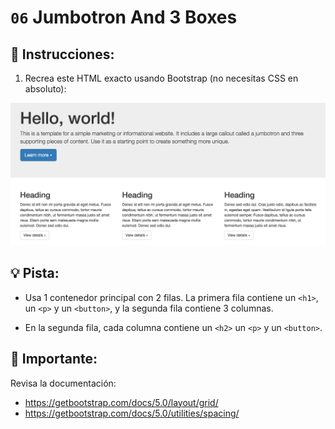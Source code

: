 # `06` Jumbotron And 3 Boxes

## 📝 Instrucciones:

1. Recrea este HTML exacto usando Bootstrap (no necesitas CSS en absoluto):

![Example Image](../../.learn/assets/06-jumbotron-and-three-boxes-result.png?raw=true)

## 💡 Pista:

+ Usa 1 contenedor principal con 2 filas. La primera fila contiene un `<h1>`, un `<p>` y un `<button>`, y la segunda fila contiene 3 columnas.

+ En la segunda fila, cada columna contiene un `<h2>` un `<p>` y un `<button>`.

## 🔎 Importante:

Revisa la documentación:
- https://getbootstrap.com/docs/5.0/layout/grid/
- https://getbootstrap.com/docs/5.0/utilities/spacing/
